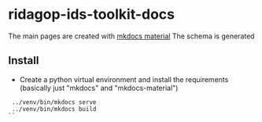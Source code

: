 # ridagop-ids-toolkit-docs

The main pages are created with [mkdocs material](https://squidfunk.github.io/mkdocs-material/)
The schema is generated

## Install

- Create a python virtual environment and install the requirements 
(basically just "mkdocs" and "mkdocs-material")

```
 ../venv/bin/mkdocs serve
 ../venv/bin/mkdocs build
``